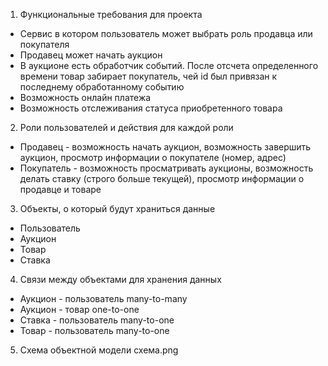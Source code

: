 1. Функциональные требования для проекта
* Сервис в котором пользователь может выбрать роль продавца или покупателя
* Продавец может начать аукцион
* В аукционе есть обработчик событий. После отсчета определенного времени товар забирает покупатель, чей id был привязан к последнему обработанному событию
* Возможность онлайн платежа
* Возможность отслеживания статуса приобретенного товара

2. Роли пользователей и действия для каждой роли
* Продавец - возможность начать аукцион, возможность завершить аукцион, просмотр информации о покупателе (номер, адрес)
* Покупатель - возможность просматривать аукционы, возможность делать ставку (строго больше текущей), просмотр информации о продавце и товаре

3. Объекты, о который будут храниться данные
* Пользователь
* Аукцион
* Товар
* Ставка

4. Связи между объектами для хранения данных
* Аукцион - пользователь many-to-many
* Аукцион - товар one-to-one
* Ставка - пользователь many-to-one
* Товар - пользователь many-to-one

5. Схема объектной модели
схема.png

